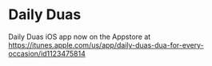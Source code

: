 # Daily Duas
Daily Duas iOS app now on the Appstore at https://itunes.apple.com/us/app/daily-duas-dua-for-every-occasion/id1123475814

